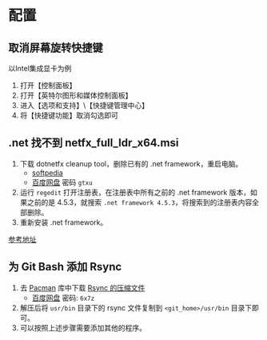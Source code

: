 # 配置
<!--toc-->
## 取消屏幕旋转快捷键
以Intel集成显卡为例
1. 打开【控制面板】
2. 打开【英特尔图形和媒体控制面板】
3. 进入【选项和支持】\【快捷键管理中心】
4. 将【快捷键功能】取消勾选即可

## .net 找不到 netfx_full_ldr_x64.msi
1. 下载 dotnetfx cleanup tool，删除已有的 .net framework，重启电脑。
    * [softpedia](http://www.softpedia.com/dyn-postdownload.php/e123c21e7b746181b24b415c2e90fae4/5a796148/1c751/4/1)  
    * [百度网盘](https://pan.baidu.com/s/1gg9PWw7)  密码 `gtxu`
2. 运行 `regedit` 打开注册表，在注册表中所有之前的 .net framework 版本，如果之前的是 4.5.3，就搜索 `.net framework 4.5.3`，将搜索到的注册表内容全部删除。
3. 重新安装 .net framework。

[参考地址](https://jingyan.baidu.com/article/b0b63dbf1d98f34a483070e6.html)

## 为 Git Bash 添加 Rsync
1. 去 [Pacman](http://www2.futureware.at/~nickoe/msys2-mirror/msys/x86_64/) 库中下载 [Rsync 的压缩文件](http://www2.futureware.at/~nickoe/msys2-mirror/msys/x86_64/rsync-3.1.3-1-x86_64.pkg.tar.xz)
    * [百度网盘](https://pan.baidu.com/s/1mj4qgJI) 密码: `6x7z`
2. 解压后将 `usr/bin` 目录下的 rsync 文件复制到 `<git_home>/usr/bin` 目录下即可。
3. 可以按照上述步骤需要添加其他的程序。
